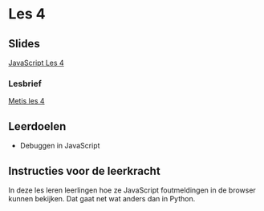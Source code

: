 # Les 4

## Slides

[JavaScript Les 4](https://slides.com/felienne/pidk-k4-m2-l4)

### Lesbrief

[Metis les 4](https://metiscoderclass.github.io/javascript-voor-web-0/Les-4-Fouten%20opsporen%20en%20de%20console.html)

## Leerdoelen

* Debuggen in JavaScript

## Instructies voor de leerkracht

In deze les leren leerlingen hoe ze JavaScript foutmeldingen in de browser kunnen bekijken. Dat gaat net wat anders dan in Python.&#x20;
